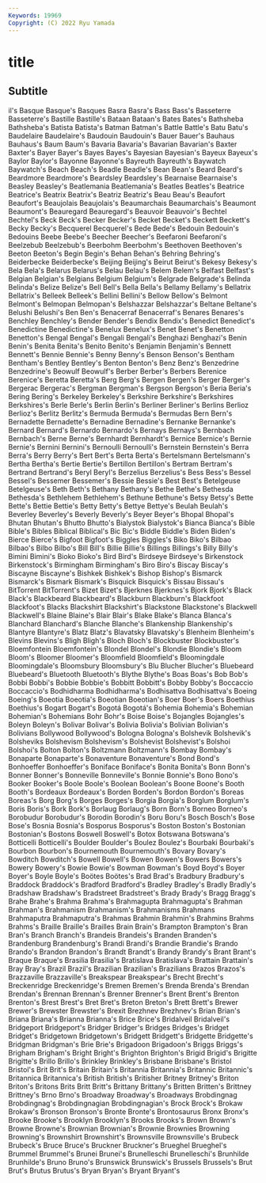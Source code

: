 ```yaml
---
Keywords: 19969
Copyright: (C) 2022 Ryu Yamada
---
```



# title

## Subtitle
il's Basque Basque's Basques Basra Basra's
Bass Bass's Basseterre Basseterre's Bastille Bastille's Bataan Bataan's Bates Bates's
Bathsheba Bathsheba's Batista Batista's Batman Batman's Battle Battle's Batu Batu's
Baudelaire Baudelaire's Baudouin Baudouin's Bauer Bauer's Bauhaus Bauhaus's Baum Baum's
Bavaria Bavaria's Bavarian Bavarian's Baxter Baxter's Bayer Bayer's Bayes Bayes's
Bayesian Bayesian's Bayeux Bayeux's Baylor Baylor's Bayonne Bayonne's Bayreuth Bayreuth's
Baywatch Baywatch's Beach Beach's Beadle Beadle's Bean Bean's Beard Beard's
Beardmore Beardmore's Beardsley Beardsley's Bearnaise Bearnaise's Beasley Beasley's Beatlemania Beatlemania's
Beatles Beatles's Beatrice Beatrice's Beatrix Beatrix's Beatriz Beatriz's Beau Beau's
Beaufort Beaufort's Beaujolais Beaujolais's Beaumarchais Beaumarchais's Beaumont Beaumont's Beauregard Beauregard's
Beauvoir Beauvoir's Bechtel Bechtel's Beck Beck's Becker Becker's Becket Becket's
Beckett Beckett's Becky Becky's Becquerel Becquerel's Bede Bede's Bedouin Bedouin's
Bedouins Beebe Beebe's Beecher Beecher's Beefaroni Beefaroni's Beelzebub Beelzebub's Beerbohm
Beerbohm's Beethoven Beethoven's Beeton Beeton's Begin Begin's Behan Behan's Behring
Behring's Beiderbecke Beiderbecke's Beijing Beijing's Beirut Beirut's Bekesy Bekesy's Bela
Bela's Belarus Belarus's Belau Belau's Belem Belem's Belfast Belfast's Belgian
Belgian's Belgians Belgium Belgium's Belgrade Belgrade's Belinda Belinda's Belize Belize's
Bell Bell's Bella Bella's Bellamy Bellamy's Bellatrix Bellatrix's Belleek Belleek's
Bellini Bellini's Bellow Bellow's Belmont Belmont's Belmopan Belmopan's Belshazzar Belshazzar's
Beltane Beltane's Belushi Belushi's Ben Ben's Benacerraf Benacerraf's Benares Benares's
Benchley Benchley's Bender Bender's Bendix Bendix's Benedict Benedict's Benedictine Benedictine's
Benelux Benelux's Benet Benet's Benetton Benetton's Bengal Bengal's Bengali Bengali's
Benghazi Benghazi's Benin Benin's Benita Benita's Benito Benito's Benjamin Benjamin's
Bennett Bennett's Bennie Bennie's Benny Benny's Benson Benson's Bentham Bentham's
Bentley Bentley's Benton Benton's Benz Benz's Benzedrine Benzedrine's Beowulf Beowulf's
Berber Berber's Berbers Berenice Berenice's Beretta Beretta's Berg Berg's Bergen
Bergen's Berger Berger's Bergerac Bergerac's Bergman Bergman's Bergson Bergson's Beria
Beria's Bering Bering's Berkeley Berkeley's Berkshire Berkshire's Berkshires Berkshires's Berle
Berle's Berlin Berlin's Berliner Berliner's Berlins Berlioz Berlioz's Berlitz Berlitz's
Bermuda Bermuda's Bermudas Bern Bern's Bernadette Bernadette's Bernadine Bernadine's Bernanke
Bernanke's Bernard Bernard's Bernardo Bernardo's Bernays Bernays's Bernbach Bernbach's Berne
Berne's Bernhardt Bernhardt's Bernice Bernice's Bernie Bernie's Bernini Bernini's Bernoulli
Bernoulli's Bernstein Bernstein's Berra Berra's Berry Berry's Bert Bert's Berta
Berta's Bertelsmann Bertelsmann's Bertha Bertha's Bertie Bertie's Bertillon Bertillon's Bertram
Bertram's Bertrand Bertrand's Beryl Beryl's Berzelius Berzelius's Bess Bess's Bessel
Bessel's Bessemer Bessemer's Bessie Bessie's Best Best's Betelgeuse Betelgeuse's Beth
Beth's Bethany Bethany's Bethe Bethe's Bethesda Bethesda's Bethlehem Bethlehem's Bethune
Bethune's Betsy Betsy's Bette Bette's Bettie Bettie's Betty Betty's Bettye
Bettye's Beulah Beulah's Beverley Beverley's Beverly Beverly's Beyer Beyer's Bhopal
Bhopal's Bhutan Bhutan's Bhutto Bhutto's Bialystok Bialystok's Bianca Bianca's Bible
Bible's Bibles Biblical Biblical's Bic Bic's Biddle Biddle's Biden Biden's
Bierce Bierce's Bigfoot Bigfoot's Biggles Biggles's Biko Biko's Bilbao Bilbao's
Bilbo Bilbo's Bill Bill's Billie Billie's Billings Billings's Billy Billy's
Bimini Bimini's Bioko Bioko's Bird Bird's Birdseye Birdseye's Birkenstock Birkenstock's
Birmingham Birmingham's Biro Biro's Biscay Biscay's Biscayne Biscayne's Bishkek Bishkek's
Bishop Bishop's Bismarck Bismarck's Bismark Bismark's Bisquick Bisquick's Bissau Bissau's
BitTorrent BitTorrent's Bizet Bizet's Bjerknes Bjerknes's Bjork Bjork's Black Black's
Blackbeard Blackbeard's Blackburn Blackburn's Blackfoot Blackfoot's Blacks Blackshirt Blackshirt's Blackstone
Blackstone's Blackwell Blackwell's Blaine Blaine's Blair Blair's Blake Blake's Blanca
Blanca's Blanchard Blanchard's Blanche Blanche's Blankenship Blankenship's Blantyre Blantyre's Blatz
Blatz's Blavatsky Blavatsky's Blenheim Blenheim's Blevins Blevins's Bligh Bligh's Bloch
Bloch's Blockbuster Blockbuster's Bloemfontein Bloemfontein's Blondel Blondel's Blondie Blondie's Bloom
Bloom's Bloomer Bloomer's Bloomfield Bloomfield's Bloomingdale Bloomingdale's Bloomsbury Bloomsbury's Blu
Blucher Blucher's Bluebeard Bluebeard's Bluetooth Bluetooth's Blythe Blythe's Boas Boas's
Bob Bob's Bobbi Bobbi's Bobbie Bobbie's Bobbitt Bobbitt's Bobby Bobby's
Boccaccio Boccaccio's Bodhidharma Bodhidharma's Bodhisattva Bodhisattva's Boeing Boeing's Boeotia Boeotia's
Boeotian Boeotian's Boer Boer's Boers Boethius Boethius's Bogart Bogart's Bogotá
Bogotá's Bohemia Bohemia's Bohemian Bohemian's Bohemians Bohr Bohr's Boise Boise's
Bojangles Bojangles's Boleyn Boleyn's Bolivar Bolivar's Bolivia Bolivia's Bolivian Bolivian's
Bolivians Bollywood Bollywood's Bologna Bologna's Bolshevik Bolshevik's Bolsheviks Bolshevism Bolshevism's
Bolshevist Bolshevist's Bolshoi Bolshoi's Bolton Bolton's Boltzmann Boltzmann's Bombay Bombay's
Bonaparte Bonaparte's Bonaventure Bonaventure's Bond Bond's Bonhoeffer Bonhoeffer's Boniface Boniface's
Bonita Bonita's Bonn Bonn's Bonner Bonner's Bonneville Bonneville's Bonnie Bonnie's
Bono Bono's Booker Booker's Boole Boole's Boolean Boolean's Boone Boone's
Booth Booth's Bordeaux Bordeaux's Borden Borden's Bordon Bordon's Boreas Boreas's
Borg Borg's Borges Borges's Borgia Borgia's Borglum Borglum's Boris Boris's
Bork Bork's Borlaug Borlaug's Born Born's Borneo Borneo's Borobudur Borobudur's
Borodin Borodin's Boru Boru's Bosch Bosch's Bose Bose's Bosnia Bosnia's
Bosporus Bosporus's Boston Boston's Bostonian Bostonian's Bostons Boswell Boswell's Botox
Botswana Botswana's Botticelli Botticelli's Boulder Boulder's Boulez Boulez's Bourbaki Bourbaki's
Bourbon Bourbon's Bournemouth Bournemouth's Bovary Bovary's Bowditch Bowditch's Bowell Bowell's
Bowen Bowen's Bowers Bowers's Bowery Bowery's Bowie Bowie's Bowman Bowman's
Boyd Boyd's Boyer Boyer's Boyle Boyle's Boötes Boötes's Brad Brad's
Bradbury Bradbury's Braddock Braddock's Bradford Bradford's Bradley Bradley's Bradly Bradly's
Bradshaw Bradshaw's Bradstreet Bradstreet's Brady Brady's Bragg Bragg's Brahe Brahe's
Brahma Brahma's Brahmagupta Brahmagupta's Brahman Brahman's Brahmanism Brahmanism's Brahmanisms Brahmans
Brahmaputra Brahmaputra's Brahmas Brahmin Brahmin's Brahmins Brahms Brahms's Braille Braille's
Brailles Brain Brain's Brampton Brampton's Bran Bran's Branch Branch's Brandeis
Brandeis's Branden Branden's Brandenburg Brandenburg's Brandi Brandi's Brandie Brandie's Brando
Brando's Brandon Brandon's Brandt Brandt's Brandy Brandy's Brant Brant's Braque
Braque's Brasilia Brasilia's Bratislava Bratislava's Brattain Brattain's Bray Bray's Brazil
Brazil's Brazilian Brazilian's Brazilians Brazos Brazos's Brazzaville Brazzaville's Breakspear Breakspear's
Brecht Brecht's Breckenridge Breckenridge's Bremen Bremen's Brenda Brenda's Brendan Brendan's
Brennan Brennan's Brenner Brenner's Brent Brent's Brenton Brenton's Brest Brest's
Bret Bret's Breton Breton's Brett Brett's Brewer Brewer's Brewster Brewster's
Brexit Brezhnev Brezhnev's Brian Brian's Briana Briana's Brianna Brianna's Brice
Brice's Bridalveil Bridalveil's Bridgeport Bridgeport's Bridger Bridger's Bridges Bridges's Bridget
Bridget's Bridgetown Bridgetown's Bridgett Bridgett's Bridgette Bridgette's Bridgman Bridgman's Brie
Brie's Brigadoon Brigadoon's Briggs Briggs's Brigham Brigham's Bright Bright's Brighton
Brighton's Brigid Brigid's Brigitte Brigitte's Brillo Brillo's Brinkley Brinkley's Brisbane
Brisbane's Bristol Bristol's Brit Brit's Britain Britain's Britannia Britannia's Britannic
Britannic's Britannica Britannica's British British's Britisher Britney Britney's Briton Briton's
Britons Brits Britt Britt's Brittany Brittany's Britten Britten's Brittney Brittney's
Brno Brno's Broadway Broadway's Broadways Brobdingnag Brobdingnag's Brobdingnagian Brobdingnagian's Brock
Brock's Brokaw Brokaw's Bronson Bronson's Bronte Bronte's Brontosaurus Bronx Bronx's
Brooke Brooke's Brooklyn Brooklyn's Brooks Brooks's Brown Brown's Browne Browne's
Brownian Brownian's Brownie Brownies Browning Browning's Brownshirt Brownshirt's Brownsville Brownsville's
Brubeck Brubeck's Bruce Bruce's Bruckner Bruckner's Brueghel Brueghel's Brummel Brummel's
Brunei Brunei's Brunelleschi Brunelleschi's Brunhilde Brunhilde's Bruno Bruno's Brunswick Brunswick's
Brussels Brussels's Brut Brut's Brutus Brutus's Bryan Bryan's Bryant Bryant's
